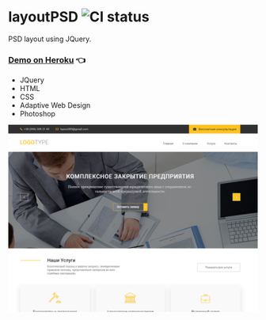 # layoutPSD ![CI status](https://img.shields.io/badge/layout-PSD-brightgreen)


PSD layout using JQuery.

### [Demo on Heroku]() :point_left:

- JQuery
- HTML
- CSS
- Adaptive Web Design
- Photoshop

![layoutPSD](layoutPSD.min.png)
